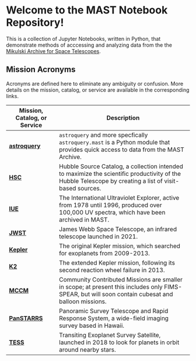 #  Welcome to the MAST Notebook Repository!

This is a collection of Jupyter Notebooks, written in Python, that demonstrate methods of acccessing and analyzing data from the the [Mikulski Archive for Space Telescopes](https://archive.stsci.edu). 

## Mission Acronyms

Acronyms are defined here to eliminate any ambiguity or confusion. More details on the mission, catalog, or service are available in the corresponding links.

| Mission, Catalog, or Service                                                 |  Description                                                                                                                                            |
|------------------------------------------------------------------------------|---------------------------------------------------------------------------------------------------------------------------------------------------------|
| [**astroquery**](https://astroquery.readthedocs.io/en/latest/mast/mast.html) | `astroquery` and more specfically `astroquery.mast` is a Python module that provides quick access to data from the MAST Archive.                        |
| [**HSC**](https://archive.stsci.edu/hst/hsc/)                                | Hubble Source Catalog, a collection intended to maximize the scientific productivity of the Hubble Telescope by creating a list of visit-based sources. |
| [**IUE**](https://archive.stsci.edu/iue/)                                    | The International Ultraviolet Explorer, active from 1978 until 1996, produced over 100,000 UV spectra, which have been archived in MAST.                |
| [**JWST**](https://archive.stsci.edu/jwst)                                   | James Webb Space Telescope, an infrared telescope launched in 2021.                                                                                     |
| [**Kepler**](https://archive.stsci.edu/kepler)                               | The original Kepler mission, which searched for exoplanets from 2009-2013.                                                                              |
| [**K2**](https://archive.stsci.edu/k2)                                       | The extended Kepler mission, following its second reaction wheel failure in 2013.                                                                       |
| [**MCCM**](https://archive.stsci.edu/new-mission-partnerships-with-mast)     | Community Contributed Missions are smaller in scope; at present this includes only FIMS-SPEAR, but will soon contain cubesat and balloon missions.      |
| [**PanSTARRS**](https://archive.stsci.edu/panstarrs)                         | Panoramic Survey Telescope and Rapid Response System, a wide-field imaging survey based in Hawaii.                                                      |
| [**TESS**](https://archive.stsci.edu/tess)                                   | Transiting Exoplanet Survey Satellite, launched in 2018 to look for planets in orbit around nearby stars.                                               |